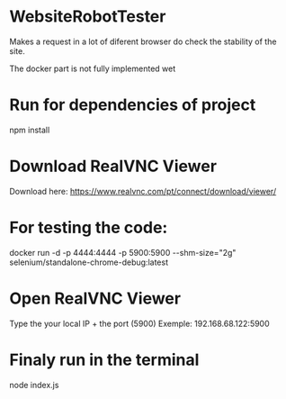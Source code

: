 # WebsiteRobotTester
Makes a request in a lot of diferent browser do check the stability of the site.

The docker part is not fully implemented wet

# Run for dependencies of project
npm install

# Download RealVNC Viewer
Download here: https://www.realvnc.com/pt/connect/download/viewer/

# For testing the code:
docker run -d -p 4444:4444 -p 5900:5900 --shm-size="2g" selenium/standalone-chrome-debug:latest

# Open RealVNC Viewer
Type the your local IP + the port (5900)
Exemple: 192.168.68.122:5900

# Finaly run in the terminal

node index.js

